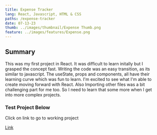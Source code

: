 ```yaml
---
title: Expense Tracker
lang: React, Javascript, HTML & CSS
paths: /expense-tracker
date: 07-13-23
thumb: ../images/thumbnail/Expense Thumb.png
feature: ../images/features/Expense.png
---
```


## Summary

This was my first project in React. It was difficult to learn initally but I grasped the concept fast. Writing the code was an easy transition, as its similar to javascript. The useState, props and components, all have their learning curve which was fun to learn. I'm excited to see what I'm able to create moving forward with React. Also Importing other files was a bit challenging part for me too. So I need to learn that some more when I get into more complex projects.

### **Test Project Below**

Click on link to go to working project

[Link](https://marque-expense-tracker-f12469da090e.herokuapp.com/)